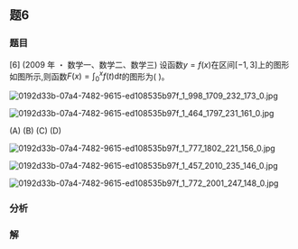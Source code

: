 ## 题6
### 题目
[6] (2009 年 ・ 数学一、数学二、数学三) 设函数$y = f( x)$在区间$\lbrack  {-1,3}\rbrack$上的图形如图所示,则函数$F( x)  = {\int }_{0}^{x}f( t) \mathrm{d}t$的图形为(   )。

![0192d33b-07a4-7482-9615-ed108535b97f_1_998_1709_232_173_0.jpg](https://img.hwenyi.live/202410282140253.webp)

![0192d33b-07a4-7482-9615-ed108535b97f_1_464_1797_231_161_0.jpg](https://img.hwenyi.live/202410282140255.webp)

(A) (B) (C) (D)

![0192d33b-07a4-7482-9615-ed108535b97f_1_777_1802_221_156_0.jpg](https://img.hwenyi.live/202410282140256.webp)

![0192d33b-07a4-7482-9615-ed108535b97f_1_457_2010_235_146_0.jpg](https://img.hwenyi.live/202410282140257.webp)

![0192d33b-07a4-7482-9615-ed108535b97f_1_772_2001_247_148_0.jpg](https://img.hwenyi.live/202410282140258.webp)

### 分析

### 解
